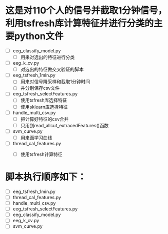# 这是对110个人的信号并截取1分钟信号，利用tsfresh库计算特征并进行分类的主要python文件
- [ ] eeg_classify_model.py
    - [ ] 用来对选出的特征进行分类
- [ ] eeg_k_cv.py
    - [ ] 对选出的特征做交叉验证的脚本
- [ ] eeg_tsfresh_1min.py
    - [ ] 用来对信号降采样和截取1分钟时间
    - [ ] 并分别保存csv文件
 - [ ] eeg_tsfresh_selectFeatures.py
    - [ ] 使用tsfresh库选择特征
    - [ ] 使用sklearn库选择特征
 - [ ] handle_multi_csv.py
    - [ ] 把计算好特征的csv合并
    - [ ] 只用到read_allcut_extracedFeatures()函数
 - [ ] svm_curve.py
    - [ ] 用来画学习曲线
 - [ ] thread_cal_features.py
    - [ ] 使用tsfresh计算特征
 
    
#  脚本执行顺序如下：
- [ ] eeg_tsfresh_1min.py
- [ ] thread_cal_features.py
- [ ] handle_multi_csv.py
- [ ] eeg_tsfresh_selectFeatures.py
- [ ] eeg_classify_model.py
- [ ] eeg_k_cv.py
- [ ] svm_curve.py
